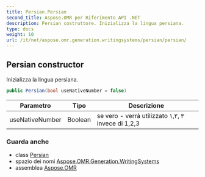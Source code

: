 ```yaml
---
title: Persian.Persian
second_title: Aspose.OMR per Riferimento API .NET
description: Persian costruttore. Inizializza la lingua persiana.
type: docs
weight: 10
url: /it/net/aspose.omr.generation.writingsystems/persian/persian/
---
```

## Persian constructor

Inizializza la lingua persiana.

```csharp
public Persian(bool useNativeNumber = false)
```

| Parametro | Tipo | Descrizione |
| --- | --- | --- |
| useNativeNumber | Boolean | se vero - verrà utilizzato ١,۲, ۳ invece di 1,2,3 |

### Guarda anche

* class [Persian](../)
* spazio dei nomi [Aspose.OMR.Generation.WritingSystems](../../persian/)
* assemblea [Aspose.OMR](../../../)


